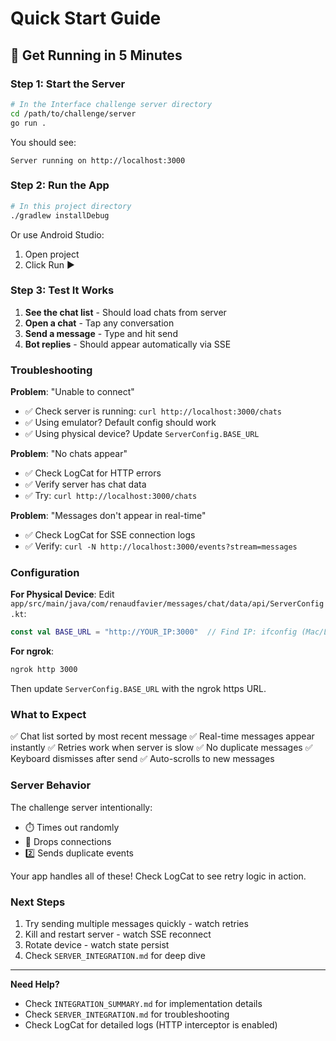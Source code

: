 # Quick Start Guide

## 🚀 Get Running in 5 Minutes

### Step 1: Start the Server
```bash
# In the Interface challenge server directory
cd /path/to/challenge/server
go run .
```

You should see:
```
Server running on http://localhost:3000
```

### Step 2: Run the App
```bash
# In this project directory
./gradlew installDebug
```

Or use Android Studio:
1. Open project
2. Click Run ▶️

### Step 3: Test It Works

1. **See the chat list** - Should load chats from server
2. **Open a chat** - Tap any conversation
3. **Send a message** - Type and hit send
4. **Bot replies** - Should appear automatically via SSE

### Troubleshooting

**Problem**: "Unable to connect"
- ✅ Check server is running: `curl http://localhost:3000/chats`
- ✅ Using emulator? Default config should work
- ✅ Using physical device? Update `ServerConfig.BASE_URL`

**Problem**: "No chats appear"
- ✅ Check LogCat for HTTP errors
- ✅ Verify server has chat data
- ✅ Try: `curl http://localhost:3000/chats`

**Problem**: "Messages don't appear in real-time"
- ✅ Check LogCat for SSE connection logs
- ✅ Verify: `curl -N http://localhost:3000/events?stream=messages`

### Configuration

**For Physical Device**:
Edit `app/src/main/java/com/renaudfavier/messages/chat/data/api/ServerConfig.kt`:
```kotlin
const val BASE_URL = "http://YOUR_IP:3000"  // Find IP: ifconfig (Mac/Linux) or ipconfig (Windows)
```

**For ngrok**:
```bash
ngrok http 3000
```
Then update `ServerConfig.BASE_URL` with the ngrok https URL.

### What to Expect

✅ Chat list sorted by most recent message
✅ Real-time messages appear instantly
✅ Retries work when server is slow
✅ No duplicate messages
✅ Keyboard dismisses after send
✅ Auto-scrolls to new messages

### Server Behavior

The challenge server intentionally:
- ⏱️ Times out randomly
- 🔌 Drops connections
- 2️⃣ Sends duplicate events

Your app handles all of these! Check LogCat to see retry logic in action.

### Next Steps

1. Try sending multiple messages quickly - watch retries
2. Kill and restart server - watch SSE reconnect
3. Rotate device - watch state persist
4. Check `SERVER_INTEGRATION.md` for deep dive

---

**Need Help?**
- Check `INTEGRATION_SUMMARY.md` for implementation details
- Check `SERVER_INTEGRATION.md` for troubleshooting
- Check LogCat for detailed logs (HTTP interceptor is enabled)
